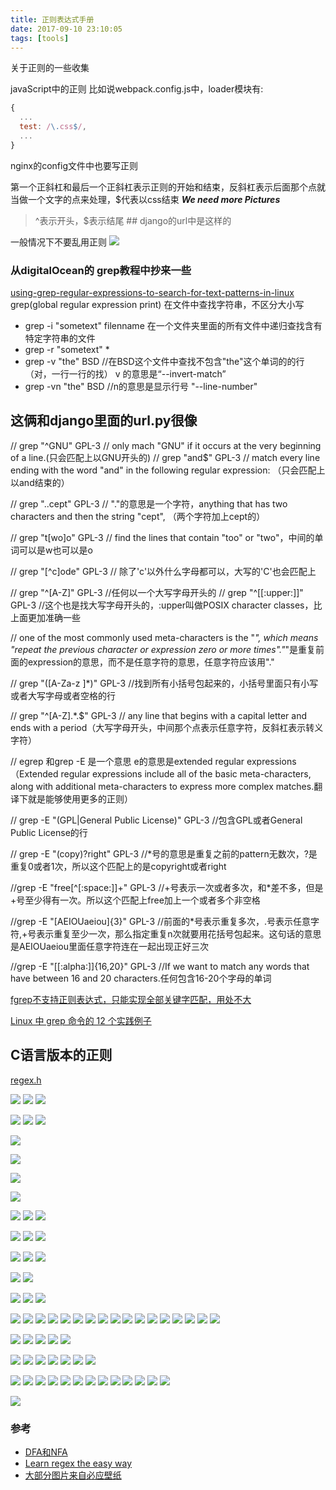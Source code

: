 ```yaml
---
title: 正则表达式手册
date: 2017-09-10 23:10:05
tags: [tools]
---
```


关于正则的一些收集


<!--more-->


javaScript中的正则
比如说webpack.config.js中，loader模块有:
```js
{
  ...
  test: /\.css$/,
  ...
}
```

nginx的config文件中也要写正则




第一个正斜杠和最后一个正斜杠表示正则的开始和结束，反斜杠表示后面那个点就当做一个文字的点来处理，$代表以css结束
***We need more Pictures***

> ^表示开头，$表示结尾 ## django的url中是这样的

一般情况下不要乱用正则
![](https://api1.foster57.tk/static/imgs/bee-getting-the-pollen-wallpaper-538358eb5d5a3.jpg)


### 从digitalOcean的 grep教程中抄来一些
[using-grep-regular-expressions-to-search-for-text-patterns-in-linux](https://www.digitalocean.com/community/tutorials/using-grep-regular-expressions-to-search-for-text-patterns-in-linux)
grep(global regular expression print)
在文件中查找字符串，不区分大小写
- grep -i "sometext" filenname
在一个文件夹里面的所有文件中递归查找含有特定字符串的文件
- grep -r "sometext" *
- grep -v "the" BSD //在BSD这个文件中查找不包含"the"这个单词的的行（对，一行一行的找） v 的意思是“--invert-match”
- grep -vn "the" BSD //n的意思是显示行号  "--line-number" 

## 这俩和django里面的url.py很像
// grep "^GNU" GPL-3 // only mach "GNU" if it occurs at the very beginning of a line.(只会匹配上以GNU开头的)
// grep "and$" GPL-3 // match every line ending with the word "and" in the following regular expression: （只会匹配上以and结束的）

// grep "..cept" GPL-3 // "."的意思是一个字符，anything that has two characters and then the string "cept", （两个字符加上cept的）

// grep "t[wo]o" GPL-3 //  find the lines that contain "too" or "two"，中间的单词可以是w也可以是o

// grep "[^c]ode" GPL-3 // 除了'c'以外什么字母都可以，大写的'C'也会匹配上

// grep "^[A-Z]" GPL-3 //任何以一个大写字母开头的
// grep "^[[:upper:]]" GPL-3 //这个也是找大写字母开头的，:upper叫做POSIX character classes，比上面更加准确一些

// one of the most commonly used meta-characters is the "*", which means "repeat the previous character or expression zero or more times"."*"是重复前面的expression的意思，而不是任意字符的意思，任意字符应该用"."

// grep "([A-Za-z ]*)" GPL-3 //找到所有小括号包起来的，小括号里面只有小写或者大写字母或者空格的行

// grep "^[A-Z].*\.$" GPL-3 // any line that begins with a capital letter and ends with a period（大写字母开头，中间那个点表示任意字符，反斜杠表示转义字符）

// egrep 和grep -E 是一个意思
e的意思是extended regular expressions（Extended regular expressions include all of the basic meta-characters, along with additional meta-characters to express more complex matches.翻译下就是能够使用更多的正则）

// grep -E "(GPL|General Public License)" GPL-3 //包含GPL或者General Public License的行

// grep -E "(copy)?right" GPL-3 //*号的意思是重复之前的pattern无数次，?是重复0或者1次，所以这个匹配上的是copyright或者right

//grep -E "free[^[:space:]]+" GPL-3 //+号表示一次或者多次，和*差不多，但是+号至少得有一次。所以这个匹配上free加上一个或者多个非空格

//grep -E "[AEIOUaeiou]{3}" GPL-3  //前面的*号表示重复多次，.号表示任意字符,+号表示重复至少一次，那么指定重复n次就要用花括号包起来。这句话的意思是AEIOUaeiou里面任意字符连在一起出现正好三次

//grep -E "[[:alpha:]]{16,20}" GPL-3 //If we want to match any words that have between 16 and 20 characters.任何包含16-20个字母的单词


[fgrep不支持正则表达式，只能实现全部关键字匹配，用处不大](http://www.178linux.com/7040)


[Linux 中 grep 命令的 12 个实践例子](http://blog.jobbole.com/112580/)



## C语言版本的正则
[regex.h](https://zfl9.github.io/c-regex-pcre.html)

![](https://api1.foster57.tk/static/imgs/scenery151110067848.jpg)
![](https://api1.foster57.tk/static/imgs/1513521515888.jpg)
![](https://api1.foster57.tk/static/imgs/1513521557303.jpg)


![](https://api1.foster57.tk/static/imgs/1102533911-1.jpg)
![](https://api1.foster57.tk/static/imgs/20120103214255_nTsVt.jpg)
![](https://api1.foster57.tk/static/imgs/apic5964_sc115.jpg)

![](https://api1.foster57.tk/static/imgs/strawberry-festival.jpg)



![](https://api1.foster57.tk/static/imgs/macro-of-yellow-narcisa-flower-wallpaper-53834d45b40a1.jpg)

![](https://api1.foster57.tk/static/imgs/yellow-autumn-leaves-wallpaper-537f1e4672a31.jpg)



![](https://api1.foster57.tk/static/imgs/rice_on_trunk.jpg)

![](https://api1.foster57.tk/static/imgs/EibseeHerbst_EN-AU10470771604_1920x1080.jpg)
![](https://api1.foster57.tk/static/imgs/FoxMolt_ZH-CN7917304192_1920x1080.jpg)
![](https://api1.foster57.tk/static/imgs/FremontPeak_EN-AU8617183007_1920x1080.jpg)

![](https://api1.foster57.tk/static/imgs/HuaynaPicchu_EN-AU9938663347_1920x1080.jpg)
![](https://api1.foster57.tk/static/imgs/HubbleSaturn_EN-AU12572317531_1920x1080.jpg)
![](https://api1.foster57.tk/static/imgs/JeanLafitte_EN-AU11428973003_1920x1080.jpg)



![](https://api1.foster57.tk/static/imgs/OtterChillin_EN-AU10154811440_1920x1080.jpg)
![](https://api1.foster57.tk/static/imgs/ParkRangerIsmael_EN-AU8783805449_1920x1080.jpg)
![](https://api1.foster57.tk/static/imgs/PortAntonio_EN-AU9246692740_1920x1080.jpg)

![](https://api1.foster57.tk/static/imgs/RedAntarctica_EN-AU12197122155_1920x1080.jpg)
![](https://api1.foster57.tk/static/imgs/SaltApple_EN-AU13056568956_1920x1080.jpg)

![](https://api1.foster57.tk/static/imgs/SuperBlueBloodMoon_JA-JP11881086623_1920x1080.jpg)
![](https://api1.foster57.tk/static/imgs/TDPflamingos_EN-AU9923017546_1920x1080.jpg)
![](https://api1.foster57.tk/static/imgs/WavePoppy_EN-AU9071800685_1920x1080.jpg)

![](https://api1.foster57.tk/static/imgs/BlueMushroom_EN-AU9252668987_1920x1080.jpg)
![](https://api1.foster57.tk/static/imgs/DCCB_EN-AU11982634575_1920x1080.jpg)
![](https://api1.foster57.tk/static/imgs/DogWork_EN-AU10032511594_1920x1080.jpg)
![](https://api1.foster57.tk/static/imgs/ElkValleyVideo_EN-AU7645555683_1920x1080.jpg)
![](https://api1.foster57.tk/static/imgs/Forest_ZH-CN16430313748_1920x1080.jpg)
![](https://api1.foster57.tk/static/imgs/HeronIslandShark_EN-AU12565902939_1920x1080.jpg)
![](https://api1.foster57.tk/static/imgs/Mapleleaf_ZH-CN9491310356_1920x1080.jpg)
![](https://api1.foster57.tk/static/imgs/MaryLouWilliams_EN-AU11937645356_1920x1080.jpg)
![](https://api1.foster57.tk/static/imgs/Mooncake_ZH-CN10274798301_1920x1080.jpg)
![](https://api1.foster57.tk/static/imgs/MooseLakeGrass_EN-AU11940305772_1920x1080.jpg)
![](https://api1.foster57.tk/static/imgs/PlutoNorthPole_ZH-CN12213356975_1920x1080.jpg)
![](https://api1.foster57.tk/static/imgs/Rapadalen_EN-AU11885358150_1920x1080.jpg)
![](https://api1.foster57.tk/static/imgs/SweetChestnut_ZH-CN10220364928_1920x1080.jpg)
![](https://api1.foster57.tk/static/imgs/TadamiTrain_ZH-CN13495442975_1920x1080.jpg)
![](https://api1.foster57.tk/static/imgs/TahquamenonFalls_EN-AU8966938934_1920x1080.jpg)
![](https://api1.foster57.tk/static/imgs/VallesMarineris_ZH-CN10598461085_1920x1080.jpg)
![](https://api1.foster57.tk/static/imgs/WorldRefugeeDay_EN-AU5421237644_1920x1080.jpg)



![](https://api1.foster57.tk/static/imgs/LakePowellStorm_ZH-CN6822865622_1920x1080.jpg)
![](https://api1.foster57.tk/static/imgs/OceanCurrents_ZH-CN13704695457_1920x1080.jpg)
![](https://api1.foster57.tk/static/imgs/Aldabra_EN-AU10067035056_1920x1080.jpg)
![](https://api1.foster57.tk/static/imgs/EborFallsVideo_EN-AU8428374700_1920x1080.jpg)
![](https://api1.foster57.tk/static/imgs/OsoyoosExpressway_EN-AU12955968650_1920x1080.jpg)


![](https://api1.foster57.tk/static/imgs/BailysBeads_ZH-CN5728297739_1920x1080.jpg)
![](https://api1.foster57.tk/static/imgs/ElkFallsBridge_ZH-CN3921681387_1920x1080.jpg)
![](https://api1.foster57.tk/static/imgs/HawksbillCrag_ZH-CN4429681235_1920x1080.jpg)
![](https://api1.foster57.tk/static/imgs/HKreuni_ZH-CN5683726370_1920x1080.jpg)
![](https://api1.foster57.tk/static/imgs/ManausBasin_ZH-CN4303809335_1920x1080.jpg)
![](https://api1.foster57.tk/static/imgs/RootBridge_ZH-CN5173953292_1920x1080.jpg)
![](https://api1.foster57.tk/static/imgs/SalcombeDevon_ZH-CN5806331292_1920x1080.jpg)




![](https://api1.foster57.tk/static/imgs/RainierMilkyWay_ZH-CN9404321904_1920x1080.jpg)
![](https://api1.foster57.tk/static/imgs/PeruvianRainforest_ZH-CN4066508593_1920x1080.jpg)
![](https://api1.foster57.tk/static/imgs/Ghyakar_ZH-CN4631836915_1920x1080.jpg)
![](https://api1.foster57.tk/static/imgs/LuciolaCruciata_ZH-CN9063767400_1920x1080.jpg)
![](https://api1.foster57.tk/static/imgs/HallstattAustria_PT-BR9407016733_1920x1080.jpg)
![](https://api1.foster57.tk/static/imgs/PingganVillage_ZH-CN10035092925_1920x1080.jpg)
![](https://api1.foster57.tk/static/imgs/RainforestMoss_ZH-CN2878951870_1920x1080.jpg)
![](https://api1.foster57.tk/static/imgs/BlumenwieseNRW_ZH-CN4774429225_1920x1080.jpg)
![](https://api1.foster57.tk/static/imgs/HopeValley_ZH-CN2208363231_1920x1080.jpg)
![](https://api1.foster57.tk/static/imgs/NFLDfog_ZH-CN4846953507_1920x1080.jpg)
![](https://api1.foster57.tk/static/imgs/dragonboat_ZH-CN0697680986_1920x1080.jpg)
![](https://api1.foster57.tk/static/imgs/Manhattanhenge_ZH-CN4659585143_1920x1080.jpg)
![](https://api1.foster57.tk/static/imgs/QingMingHuangShan_ZH-CN12993895964_1920x1080.jpg)




![](https://api1.foster57.tk/static/imgs/starry-night-van-gogh.jpg)
### 参考
- [DFA和NFA](http://www.importnew.com/26560.html)
- [Learn regex the easy way](https://github.com/ziishaned/learn-regex)
- [大部分图片来自必应壁纸](https://bing.ioliu.cn/)
